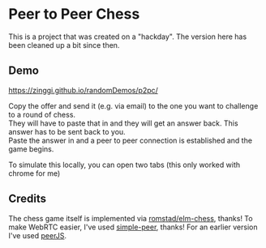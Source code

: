 # Peer to Peer Chess

This is a project that was created on a "hackday".
The version here has been cleaned up a bit since then.

## Demo

https://zinggi.github.io/randomDemos/p2pc/

Copy the offer and send it (e.g. via email) to the one you want to challenge to a round of chess.  
They will have to paste that in and they will get an answer back. This answer has to be sent back to you.  
Paste the answer in and a peer to peer connection is established and the game begins.

To simulate this locally, you can open two tabs (this only worked with chrome for me)

## Credits

The chess game itself is implemented via [romstad/elm-chess](https://package.elm-lang.org/packages/romstad/elm-chess/latest/), thanks!
To make WebRTC easier, I've used [simple-peer](https://github.com/feross/simple-peer), thanks!
For an earlier version I've used [peerJS](https://peerjs.com/).
